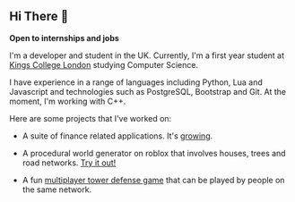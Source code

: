 ## Hi There 👋

**Open to internships and jobs**

I'm a developer and student in the UK. Currently, I'm a first year student at [Kings College London](https://www.kcl.ac.uk/) studying Computer Science.

I have experience in a range of languages including Python, Lua and Javascript and technologies such as PostgreSQL, Bootstrap and Git. At the moment, I'm working with C++.

Here are some projects that I've worked on: 

- A suite of finance related applications. It's [growing](https://github.com/shoaib281/finance-suite).

- A procedural world generator on roblox that involves houses, trees and road networks. [Try it out!](https://www.roblox.com/games/6156846028/Procedural-Generation) 

- A fun [multiplayer tower defense game](https://github.com/shoaib281/tower-defense-battles) that can be played by people on the same network.
